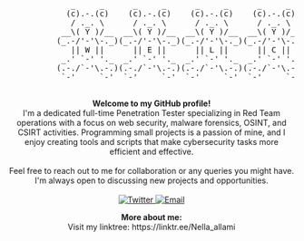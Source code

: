 <!-- ASCII Welcome Art -->
<p align="center">
  <pre>
             _     _      _     _      _     _      _     _      _     _      _     _      _     _    
            (c).-.(c)    (c).-.(c)    (c).-.(c)    (c).-.(c)    (c).-.(c)    (c).-.(c)    (c).-.(c)  
             / ._. \      / ._. \      / ._. \      / ._. \      / ._. \      / ._. \      / ._. \   
           __\( Y )/__  __\( Y )/__  __\( Y )/__  __\( Y )/__  __\( Y )/__  __\( Y )/__  __\( Y )/__ 
          (_.-/'-'\-._)(_.-/'-'\-._)(_.-/'-'\-._)(_.-/'-'\-._)(_.-/'-'\-._)(_.-/'-'\-._)(_.-/'-'\-._)
             || W ||      || E ||      || L ||      || C ||      || O ||      || M ||      || E ||   
           _.' `-' '._  _.' `-' '._  _.' `-' '._  _.' `-' '._  _.' `-' '._  _.' `-' '._  _.' `-' '._ 
          (.-./`-'\.-.)(.-./`-'\.-.)(.-./`-'\.-.)(.-./`-'\.-.)(.-./`-'\.-.)(.-./`-'\.-.)(.-./`-'\.-.)
           `-'     `-'  `-'     `-'  `-'     `-'  `-'     `-'  `-'     `-'  `-'     `-'  `-'     `-' 
  </pre>
</p>

<!-- Welcome Text -->
<p align="center">
  <strong>Welcome to my GitHub profile!</strong><br>
  I'm a dedicated full-time Penetration Tester specializing in Red Team operations with a focus on web security, malware forensics, OSINT, and CSIRT activities. Programming small projects is a passion of mine, and I enjoy creating tools and scripts that make cybersecurity tasks more efficient and effective.
  <br><br>
  Feel free to reach out to me for collaboration or any queries you might have. I'm always open to discussing new projects and opportunities.
  <br><br>
  <a href="https://twitter.com/n3ll41" target="_blank">
    <img src="https://img.shields.io/badge/Twitter-%231DA1F2.svg?style=for-the-badge&logo=Twitter&logoColor=white" alt="Twitter">
  </a>
  <a href="mailto:n3ll4@protonmail.com">
    <img src="https://img.shields.io/badge/Email-%23D14836.svg?style=for-the-badge&logo=GMail&logoColor=white" alt="Email">
  </a>
</p>

<!-- Additional Info -->
<p align="center">
  <strong>More about me:</strong><br>
Visit my linktree: https://linktr.ee/Nella_allami </p>
